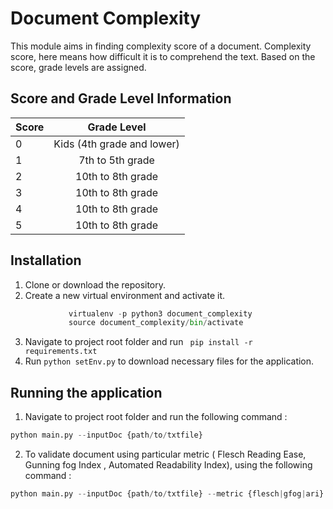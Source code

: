 # Document Complexity

This module aims in finding complexity score of a document. Complexity score, here means how difficult it is to comprehend the text. Based on the score, grade levels are assigned. 

## Score and Grade Level Information

| Score        | Grade Level    |
| ------------- |:-------------:| 
| 0 | Kids (4th grade and lower) | 
| 1 | 7th to 5th grade      |  
| 2 | 10th to 8th grade     |
| 3 | 10th to 8th grade     |  
| 4 | 10th to 8th grade     |  
| 5 | 10th to 8th grade     |  

## Installation

1. Clone or download the repository.
2. Create a new virtual environment and activate it.
```python
             virtualenv -p python3 document_complexity
             source document_complexity/bin/activate
 ```

3. Navigate to project root folder and run ``` pip install -r requirements.txt```
4. Run ``` python setEnv.py ``` to download necessary files for the application.

## Running the application

1. Navigate to project root folder and run the following command : 
```python
python main.py --inputDoc {path/to/txtfile}
```
2. To validate document using particular metric ( Flesch Reading Ease, Gunning fog Index , Automated Readability Index), using the following command :
```python
python main.py --inputDoc {path/to/txtfile} --metric {flesch|gfog|ari}
